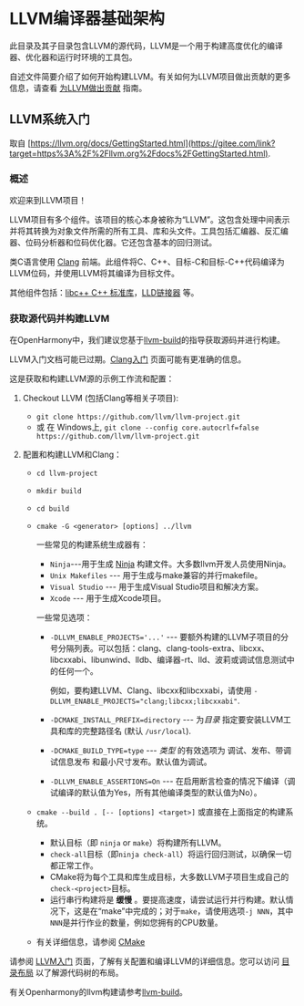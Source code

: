 # LLVM编译器基础架构

此目录及其子目录包含LLVM的源代码，LLVM是一个用于构建高度优化的编译器、优化器和运行时环境的工具包。

自述文件简要介绍了如何开始构建LLVM。有关如何为LLVM项目做出贡献的更多信息，请查看 [为LLVM做出贡献](https://llvm.org/docs/Contributing.html) 指南。

## LLVM系统入门

取自 [https://llvm.org/docs/GettingStarted.html](https://gitee.com/link?target=https%3A%2F%2Fllvm.org%2Fdocs%2FGettingStarted.html).

### 概述

欢迎来到LLVM项目！

LLVM项目有多个组件。该项目的核心本身被称为“LLVM”。这包含处理中间表示并将其转换为对象文件所需的所有工具、库和头文件。工具包括汇编器、反汇编器、位码分析器和位码优化器。它还包含基本的回归测试。

类C语言使用 [Clang](https://clang.llvm.org/) 前端。此组件将C、C++、目标-C和目标-C++代码编译为LLVM位码，并使用LLVM将其编译为目标文件。

其他组件包括：[libc++ C++ 标准库](https://libcxx.llvm.org/)，[LLD链接器](https://lld.llvm.org/) 等。

### 获取源代码并构建LLVM

在OpenHarmony中，我们建议您基于[llvm-build](https://gitee.com/openharmony-sig/third_party_llvm-project/blob/master/llvm-build/README.md)的指导获取源码并进行构建。

LLVM入门文档可能已过期。[Clang入门](https://clang.llvm.org/get_started.html) 页面可能有更准确的信息。

这是获取和构建LLVM源的示例工作流和配置：

1. Checkout LLVM (包括Clang等相关子项目):

   - `git clone https://github.com/llvm/llvm-project.git`
   - 或 在 Windows上, `git clone --config core.autocrlf=false https://github.com/llvm/llvm-project.git`

2. 配置和构建LLVM和Clang：

   - `cd llvm-project`

   - `mkdir build`

   - `cd build`

   - `cmake -G <generator> [options] ../llvm`

     一些常见的构建系统生成器有：

     - `Ninja`---用于生成 [Ninja](https://ninja-build.org/) 构建文件。大多数llvm开发人员使用Ninja。
     - `Unix Makefiles` --- 用于生成与make兼容的并行makefile。
     - `Visual Studio` --- 用于生成Visual Studio项目和解决方案。
     - `Xcode` --- 用于生成Xcode项目。

     一些常见选项：

     - `-DLLVM_ENABLE_PROJECTS='...'` --- 要额外构建的LLVM子项目的分号分隔列表。可以包括：clang、clang-tools-extra、libcxx、libcxxabi、libunwind、lldb、编译器-rt、lld、波莉或调试信息测试中的任何一个。

       例如，要构建LLVM、Clang、libcxx和libcxxabi，请使用 `-DLLVM_ENABLE_PROJECTS="clang;libcxx;libcxxabi"`.

     - `-DCMAKE_INSTALL_PREFIX=directory` --- 为*目录* 指定要安装LLVM工具和库的完整路径名 (默认 `/usr/local`).

     - `-DCMAKE_BUILD_TYPE=type` --- *类型* 的有效选项为 调试、发布、带调试信息发布 和最小尺寸发布。默认值为调试。

     - `-DLLVM_ENABLE_ASSERTIONS=On` --- 在启用断言检查的情况下编译（调试编译的默认值为Yes，所有其他编译类型的默认值为No）。

   - `cmake --build . [-- [options] <target>]` 或直接在上面指定的构建系统。

     - 默认目标（即 `ninja` or `make`）将构建所有LLVM。
     - `check-all`目标（即`ninja check-all`）将运行回归测试，以确保一切都正常工作。
     - CMake将为每个工具和库生成目标，大多数LLVM子项目生成自己的`check-<project>`目标。
     - 运行串行构建将是 **缓慢** 。要提高速度，请尝试运行并行构建。默认情况下，这是在“make”中完成的；对于`make`，请使用选项`-j NNN`，其中`NNN`是并行作业的数量，例如您拥有的CPU数量。

   - 有关详细信息，请参阅 [CMake](https://llvm.org/docs/CMake.html)

请参阅 [LLVM入门](https://llvm.org/docs/GettingStarted.html#getting-started-with-llvm) 页面，了解有关配置和编译LLVM的详细信息。您可以访问 [目录布局](https://llvm.org/docs/GettingStarted.html#directory-layout) 以了解源代码树的布局。

有关Openharmony的llvm构建请参考[llvm-build](https://gitee.com/openharmony-sig/third_party_llvm-project/tree/llvmorg-12.0.1-dev/llvm-build)。

